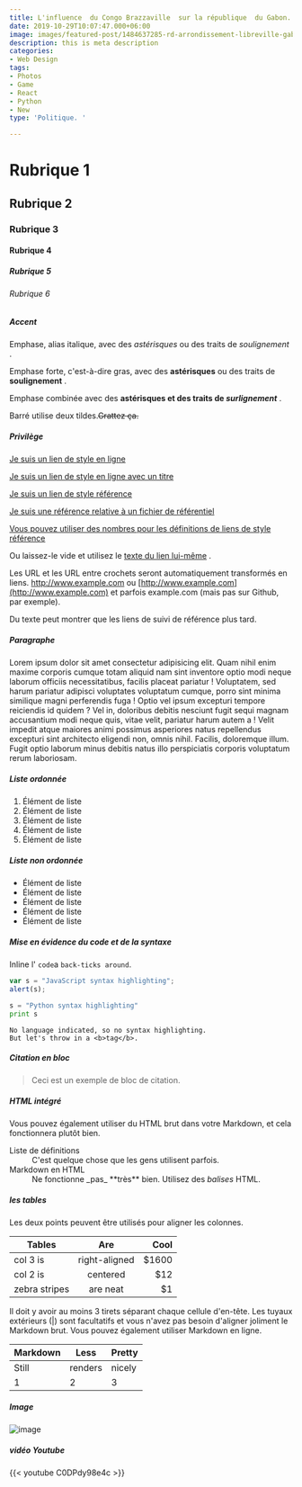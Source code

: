 ```yaml
---
title: L'influence  du Congo Brazzaville  sur la république  du Gabon.
date: 2019-10-29T10:07:47.000+06:00
image: images/featured-post/1484637285-rd-arrondissement-libreville-gabon-690x378.jpg
description: this is meta description
categories:
- Web Design
tags:
- Photos
- Game
- React
- Python
- New
type: 'Politique. '

---
```

# Rubrique 1

## Rubrique 2

### Rubrique 3

#### Rubrique 4

##### Rubrique 5

###### Rubrique 6

<h>

##### Accent

Emphase, alias italique, avec des _astérisques_ ou des traits de _soulignement_ .

Emphase forte, c'est-à-dire gras, avec des **astérisques** ou des traits de **soulignement** .

Emphase combinée avec des **astérisques et des traits de _surlignement_** .

Barré utilise deux tildes.~~Grattez ça.~~

<h>

##### Privilège

[Je suis un lien de style en ligne](https://www.google.com)

[Je suis un lien de style en ligne avec un titre](https://www.google.com "Google's Homepage")

[Je suis un lien de style référence](https://www.mozilla.org)

[Je suis une référence relative à un fichier de référentiel](../blob/master/LICENSE)

[Vous pouvez utiliser des nombres pour les définitions de liens de style référence](http://slashdot.org)

Ou laissez-le vide et utilisez le [texte du lien lui-même](http://www.reddit.com) .

Les URL et les URL entre crochets seront automatiquement transformés en liens. http://www.example.com ou [http://www.example.com](http://www.example.com) et parfois example.com (mais pas sur Github, par exemple).

Du texte peut montrer que les liens de suivi de référence plus tard.

<h>

##### Paragraphe

Lorem ipsum dolor sit amet consectetur adipisicing elit. Quam nihil enim maxime corporis cumque totam aliquid nam sint inventore optio modi neque laborum officiis necessitatibus, facilis placeat pariatur ! Voluptatem, sed harum pariatur adipisci voluptates voluptatum cumque, porro sint minima similique magni perferendis fuga ! Optio vel ipsum excepturi tempore reiciendis id quidem ? Vel in, doloribus debitis nesciunt fugit sequi magnam accusantium modi neque quis, vitae velit, pariatur harum autem a ! Velit impedit atque maiores animi possimus asperiores natus repellendus excepturi sint architecto eligendi non, omnis nihil. Facilis, doloremque illum. Fugit optio laborum minus debitis natus illo perspiciatis corporis voluptatum rerum laboriosam.

<h>

##### Liste ordonnée

1. Élément de liste
2. Élément de liste
3. Élément de liste
4. Élément de liste
5. Élément de liste

##### Liste non ordonnée

* Élément de liste
* Élément de liste
* Élément de liste
* Élément de liste
* Élément de liste

<h>

##### Mise en évidence du code et de la syntaxe

Inline l' `code`a `back-ticks around`.

```javascript
var s = "JavaScript syntax highlighting";
alert(s);
```

```python
s = "Python syntax highlighting"
print s
```

    No language indicated, so no syntax highlighting. 
    But let's throw in a <b>tag</b>.

<h>

##### Citation en bloc

> Ceci est un exemple de bloc de citation.

<h>

##### HTML intégré

Vous pouvez également utiliser du HTML brut dans votre Markdown, et cela fonctionnera plutôt bien.

<dl> <dt>Liste de définitions</dt> <dd>C'est quelque chose que les gens utilisent parfois.</dd>

<dt>Markdown en HTML</dt> <dd>Ne fonctionne _pas_  **très** bien. Utilisez des <em>balises</em> HTML.</dd> </dl>

<h>

##### les tables

Les deux points peuvent être utilisés pour aligner les colonnes.

| Tables | Are | Cool |
| --- | :---: | ---: |
| col 3 is | right-aligned | $1600 |
| col 2 is | centered | $12 |
| zebra stripes | are neat | $1 |

Il doit y avoir au moins 3 tirets séparant chaque cellule d'en-tête. Les tuyaux extérieurs (|) sont facultatifs et vous n'avez pas besoin d'aligner joliment le Markdown brut. Vous pouvez également utiliser Markdown en ligne.

| Markdown | Less | Pretty |
| --- | --- | --- |
| Still | renders | nicely |
| 1 | 2 | 3 |

<h>

##### Image

![image](../../images/post/post-1.jpg)

<h>

##### vidéo Youtube

{{< youtube C0DPdy98e4c >}}